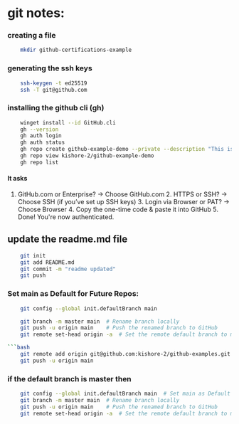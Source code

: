 # git notes:

### creating a file

```bash
    mkdir github-certifications-example
```

### generating the ssh keys

```bash
    ssh-keygen -t ed25519
    ssh -T git@github.com
```

### installing the github cli (gh)

```bash
    winget install --id GitHub.cli
    gh --version
    gh auth login
    gh auth status
    gh repo create github-example-demo --private --description "This is my GitHub CLI repo"
    gh repo view kishore-2/github-example-demo
    gh repo list

```

#### It asks

1. GitHub.com or Enterprise? → Choose GitHub.com
2️. HTTPS or SSH? → Choose SSH (if you’ve set up SSH keys)
3️. Login via Browser or PAT? → Choose Browser
4️. Copy the one-time code & paste it into GitHub
5️. Done! You're now authenticated.

## update the readme.md file

```bash
    git init
    git add README.md
    git commit -m "readme updated"
    git push
```

### Set main as Default for Future Repos:

```bash
    git config --global init.defaultBranch main

    git branch -m master main  # Rename branch locally
    git push -u origin main    # Push the renamed branch to GitHub
    git remote set-head origin -a  # Set the remote default branch to main

```bash
    git remote add origin git@github.com:kishore-2/github-examples.git
    git push -u origin main 
```

### if the default branch is master then

```bash
    git config --global init.defaultBranch main  # Set main as Default for Future Repos
    git branch -m master main  # Rename branch locally
    git push -u origin main    # Push the renamed branch to GitHub
    git remote set-head origin -a  # Set the remote default branch to main
```
